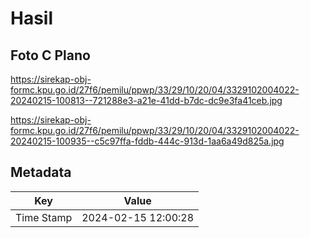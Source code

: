 # Hasil

## Foto C Plano

https://sirekap-obj-formc.kpu.go.id/27f6/pemilu/ppwp/33/29/10/20/04/3329102004022-20240215-100813--721288e3-a21e-41dd-b7dc-dc9e3fa41ceb.jpg

https://sirekap-obj-formc.kpu.go.id/27f6/pemilu/ppwp/33/29/10/20/04/3329102004022-20240215-100935--c5c97ffa-fddb-444c-913d-1aa6a49d825a.jpg


## Metadata

| Key        | Value               |
| ---------- | ------------------- |
| Time Stamp | 2024-02-15 12:00:28 |



